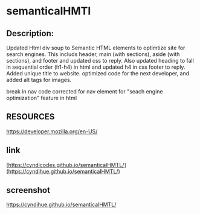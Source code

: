 # semanticalHMTl

## Description: 
Updated Html div soup to Semantic HTML elements to optimtize site for search engines. This includs header, main (with sections), aside (with sections), and footer and updated css to reply.
Also updated heading to fall in sequential order (h1-h4) in html and updated h4 in css footer to reply.
Added unique title to website.
optimized code for the next developer, and added alt tags for images. 

break in nav code corrected for nav element for "seach engine optimization" feature in html

## RESOURCES

https://developer.mozilla.org/en-US/


## link
[https://cyndicodes.github.io/semanticalHMTL/](https://cyndihue.github.io/semanticalHMTL/)

## screenshot
https://cyndihue.github.io/semanticalHMTL/
